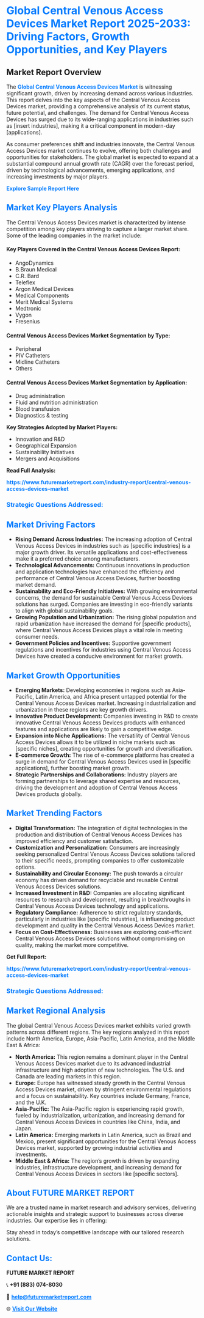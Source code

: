 <h1 style="color: #007BFF;">Global Central Venous Access Devices Market Report 2025-2033: Driving Factors, Growth Opportunities, and Key Players</h1>

<section id="overview">
<h2>Market Report Overview</h2>
<p>The <a href="https://www.futuremarketreport.com/industry-report/central-venous-access-devices-market" style="color: #007BFF; text-decoration: none;"><strong>Global Central Venous Access Devices Market</strong></a> is witnessing significant growth, driven by increasing demand across various industries. This report delves into the key aspects of the Central Venous Access Devices market, providing a comprehensive analysis of its current status, future potential, and challenges. The demand for Central Venous Access Devices has surged due to its wide-ranging applications in industries such as [insert industries], making it a critical component in modern-day [applications].</p>
<p>As consumer preferences shift and industries innovate, the Central Venous Access Devices market continues to evolve, offering both challenges and opportunities for stakeholders. The global market is expected to expand at a substantial compound annual growth rate (CAGR) over the forecast period, driven by technological advancements, emerging applications, and increasing investments by major players.</p>
</section>

<section id="overview">
<p><a href="https://www.futuremarketreport.com/request-sample/reportId=106364" style="color: #007BFF; text-decoration: none;"><strong>Explore Sample Report Here</strong></a></p>
</section>

<section id="key-players">
<h2 style="color: #007BFF;">Market Key Players Analysis</h2>
<p>The Central Venous Access Devices market is characterized by intense competition among key players striving to capture a larger market share. Some of the leading companies in the market include:</p>
<h4>Key Players Covered in the Central Venous Access Devices Report:</h4>
<ul><li>AngoDynamics</li><li>B.Braun Medical</li><li>C.R. Bard</li><li>Teleflex</li><li>Argon Medical Devices</li><li>Medical Components</li><li>Merit Medical Systems</li><li>Medtronic</li><li>Vygon</li><li>Fresenius</li></ul>
<h4>Central Venous Access Devices Market Segmentation by Type:</h4>
<ul><li>Peripheral</li><li>PIV Catheters</li><li>Midline Catheters</li><li>Others</li></ul>

<h4>Central Venous Access Devices Market Segmentation by Application:</h4>
<ul><li>Drug administration</li><li>Fluid and nutrition administration</li><li>Blood transfusion</li><li>Diagnostics &amp; testing</li></ul>
<p><strong>Key Strategies Adopted by Market Players:</strong></p>
<ul>
<li>Innovation and R&D</li>
<li>Geographical Expansion</li>
<li>Sustainability Initiatives</li>
<li>Mergers and Acquisitions</li>
</ul>
</section>

<section>
<p><strong>Read Full Analysis: </strong></p><a href="https://www.futuremarketreport.com/industry-report/central-venous-access-devices-market" style="color: #007BFF; text-decoration: none;"><strong>https://www.futuremarketreport.com/industry-report/central-venous-access-devices-market</strong></a>
<h3 style="color: #007BFF;">Strategic Questions Addressed:</h3>
</section>

<section id="driving-factors">
<h2 style="color: #007BFF;">Market Driving Factors</h2>
<ul>
<li><strong>Rising Demand Across Industries:</strong> The increasing adoption of Central Venous Access Devices in industries such as [specific industries] is a major growth driver. Its versatile applications and cost-effectiveness make it a preferred choice among manufacturers.</li>
<li><strong>Technological Advancements:</strong> Continuous innovations in production and application technologies have enhanced the efficiency and performance of Central Venous Access Devices, further boosting market demand.</li>
<li><strong>Sustainability and Eco-Friendly Initiatives:</strong> With growing environmental concerns, the demand for sustainable Central Venous Access Devices solutions has surged. Companies are investing in eco-friendly variants to align with global sustainability goals.</li>
<li><strong>Growing Population and Urbanization:</strong> The rising global population and rapid urbanization have increased the demand for [specific products], where Central Venous Access Devices plays a vital role in meeting consumer needs.</li>
<li><strong>Government Policies and Incentives:</strong> Supportive government regulations and incentives for industries using Central Venous Access Devices have created a conducive environment for market growth.</li>
</ul>
</section>

<section id="growth-opportunities">
<h2 style="color: #007BFF;">Market Growth Opportunities</h2>
<ul>
<li><strong>Emerging Markets:</strong> Developing economies in regions such as Asia-Pacific, Latin America, and Africa present untapped potential for the Central Venous Access Devices market. Increasing industrialization and urbanization in these regions are key growth drivers.</li>
<li><strong>Innovative Product Development:</strong> Companies investing in R&D to create innovative Central Venous Access Devices products with enhanced features and applications are likely to gain a competitive edge.</li>
<li><strong>Expansion into Niche Applications:</strong> The versatility of Central Venous Access Devices allows it to be utilized in niche markets such as [specific niches], creating opportunities for growth and diversification.</li>
<li><strong>E-commerce Growth:</strong> The rise of e-commerce platforms has created a surge in demand for Central Venous Access Devices used in [specific applications], further boosting market growth.</li>
<li><strong>Strategic Partnerships and Collaborations:</strong> Industry players are forming partnerships to leverage shared expertise and resources, driving the development and adoption of Central Venous Access Devices products globally.</li>
</ul>
</section>

<section id="trending-factors">
<h2 style="color: #007BFF;">Market Trending Factors</h2>
<ul>
<li><strong>Digital Transformation:</strong> The integration of digital technologies in the production and distribution of Central Venous Access Devices has improved efficiency and customer satisfaction.</li>
<li><strong>Customization and Personalization:</strong> Consumers are increasingly seeking personalized Central Venous Access Devices solutions tailored to their specific needs, prompting companies to offer customizable options.</li>
<li><strong>Sustainability and Circular Economy:</strong> The push towards a circular economy has driven demand for recyclable and reusable Central Venous Access Devices solutions.</li>
<li><strong>Increased Investment in R&D:</strong> Companies are allocating significant resources to research and development, resulting in breakthroughs in Central Venous Access Devices technology and applications.</li>
<li><strong>Regulatory Compliance:</strong> Adherence to strict regulatory standards, particularly in industries like [specific industries], is influencing product development and quality in the Central Venous Access Devices market.</li>
<li><strong>Focus on Cost-Effectiveness:</strong> Businesses are exploring cost-efficient Central Venous Access Devices solutions without compromising on quality, making the market more competitive.</li>
</ul>
</section>

<section>
<p><strong>Get Full Report: </strong></p><a href="https://www.futuremarketreport.com/industry-report/central-venous-access-devices-market" style="color: #007BFF; text-decoration: none;"><strong>https://www.futuremarketreport.com/industry-report/central-venous-access-devices-market</strong></a>
<h3 style="color: #007BFF;">Strategic Questions Addressed:</h3>
</section>


<section id="regional-analysis">
<h2 style="color: #007BFF;">Market Regional Analysis</h2>
<p>The global Central Venous Access Devices market exhibits varied growth patterns across different regions. The key regions analyzed in this report include North America, Europe, Asia-Pacific, Latin America, and the Middle East & Africa:</p>
<ul>
<li><strong>North America:</strong> This region remains a dominant player in the Central Venous Access Devices market due to its advanced industrial infrastructure and high adoption of new technologies. The U.S. and Canada are leading markets in this region.</li>
<li><strong>Europe:</strong> Europe has witnessed steady growth in the Central Venous Access Devices market, driven by stringent environmental regulations and a focus on sustainability. Key countries include Germany, France, and the U.K.</li>
<li><strong>Asia-Pacific:</strong> The Asia-Pacific region is experiencing rapid growth, fueled by industrialization, urbanization, and increasing demand for Central Venous Access Devices in countries like China, India, and Japan.</li>
<li><strong>Latin America:</strong> Emerging markets in Latin America, such as Brazil and Mexico, present significant opportunities for the Central Venous Access Devices market, supported by growing industrial activities and investments.</li>
<li><strong>Middle East & Africa:</strong> The region’s growth is driven by expanding industries, infrastructure development, and increasing demand for Central Venous Access Devices in sectors like [specific sectors].</li>
</ul>
</section>

<footer>
<h2 style="color: #007BFF;">About FUTURE MARKET REPORT</h2>
<p>We are a trusted name in market research and advisory services, delivering actionable insights and strategic support to businesses across diverse industries. Our expertise lies in offering:</p>

<p>Stay ahead in today’s competitive landscape with our tailored research solutions.</p>

<h2 style="color: #007BFF;">Contact Us:</h2>
<p><strong>FUTURE MARKET REPORT</strong></p>
<p>📞 <strong>+91 (883) 074-8030</strong></p>
<p>📧 <strong><a href="mailto:help@futuremarketreport.com" style="color: #007BFF;">help@futuremarketreport.com</a></strong></p>
<p>🌐 <strong><a href="https://www.futuremarketreport.com/" style="color: #007BFF;">Visit Our Website</a></strong></p>
</footer>